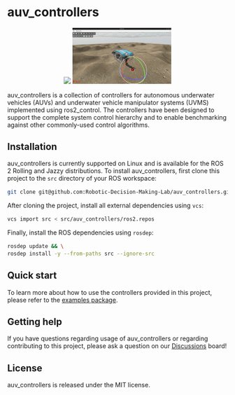 # auv_controllers

<p align="center">
  <img src="teleop.gif" width="45%" />
  <img src="uvms.gif" width="45%" />
</p>

auv_controllers is a collection of controllers for autonomous underwater
vehicles (AUVs) and underwater vehicle manipulator systems (UVMS) implemented
using ros2_control. The controllers have been designed to support the complete
system control hierarchy and to enable benchmarking against other commonly-used
control algorithms.

## Installation

auv_controllers is currently supported on Linux and is available for the ROS 2
Rolling and Jazzy distributions. To install auv_controllers, first clone this
project to the `src` directory of your ROS workspace:

```bash
git clone git@github.com:Robotic-Decision-Making-Lab/auv_controllers.git
```

After cloning the project, install all external dependencies using `vcs`:

```bash
vcs import src < src/auv_controllers/ros2.repos
```

Finally, install the ROS dependencies using `rosdep`:

```bash
rosdep update && \
rosdep install -y --from-paths src --ignore-src
```

## Quick start

To learn more about how to use the controllers provided in this project, please
refer to the [examples package](https://github.com/Robotic-Decision-Making-Lab/auv_controllers/tree/main/auv_control_demos).

## Getting help

If you have questions regarding usage of auv_controllers or regarding
contributing to this project, please ask a question on our [Discussions](https://github.com/Robotic-Decision-Making-Lab/auv_controllers/discussions) board!

## License

auv_controllers is released under the MIT license.
